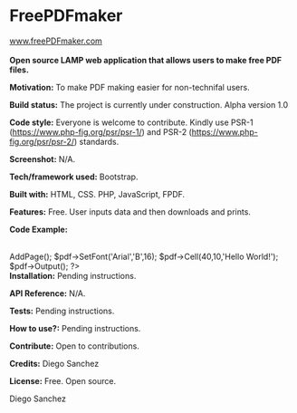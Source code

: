 # FreePDFmaker
www.freePDFmaker.com<br><br>
<strong>Open source LAMP web application that allows users to make free PDF files.</strong>

<strong>Motivation:</strong>
To make PDF making easier for non-technifal users. 

<strong>Build status:</strong>
The project is currently under construction. Alpha version 1.0  

<strong>Code style:</strong>
Everyone is welcome to contribute. Kindly use PSR-1 (https://www.php-fig.org/psr/psr-1/) and PSR-2 (https://www.php-fig.org/psr/psr-2/)  standards.

<strong>Screenshot:</strong>
N/A.

<strong>Tech/framework used:</strong>
Bootstrap.

<strong>Built with:</strong>
HTML, CSS. PHP, JavaScript, FPDF.

<strong>Features:</strong>
Free. User inputs data and then downloads and prints. 

<strong>Code Example:</strong>
</br><br>
<?php
require('fpdf.php');
$pdf = new FPDF();
$pdf->AddPage();
$pdf->SetFont('Arial','B',16);
$pdf->Cell(40,10,'Hello World!');
$pdf->Output();
?>
</br>
<strong>Installation:</strong>
Pending instructions.

<strong>API Reference:</strong>
N/A.

<strong>Tests:</strong>
Pending instructions.

<strong>How to use?:</strong>
Pending instructions.

<strong>Contribute:</strong>
Open to contributions. 

<strong>Credits:</strong>
Diego Sanchez

<strong>License:</strong>
Free. Open source.

Diego Sanchez   
